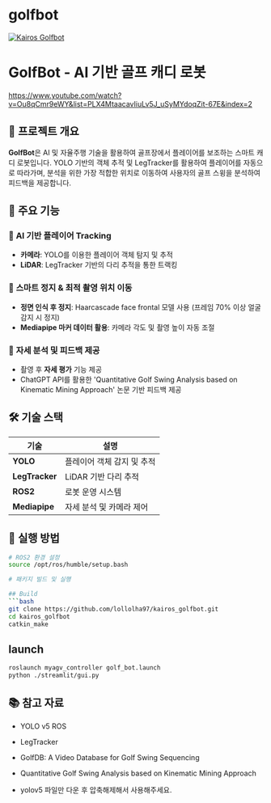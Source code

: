# golfbot
[![Kairos Golfbot](http://img.youtube.com/vi/Ou8qCmr9eWY/0.jpg)](https://www.youtube.com/watch?v=Ou8qCmr9eWY&list=PLX4MtaacavIiuLv5J_uSyMYdoqZit-67E&index=2)
# GolfBot - AI 기반 골프 캐디 로봇
https://www.youtube.com/watch?v=Ou8qCmr9eWY&list=PLX4MtaacavIiuLv5J_uSyMYdoqZit-67E&index=2

## 📌 프로젝트 개요
**GolfBot**은 AI 및 자율주행 기술을 활용하여 골프장에서 플레이어를 보조하는 스마트 캐디 로봇입니다. YOLO 기반의 객체 추적 및 LegTracker를 활용하여 플레이어를 자동으로 따라가며, 분석을 위한 가장 적합한 위치로 이동하여 사용자의 골프 스윙을 분석하여 피드백을 제공합니다.

## 🚀 주요 기능
### 🔹 **AI 기반 플레이어 Tracking**
- **카메라**: YOLO를 이용한 플레이어 객체 탐지 및 추적
- **LiDAR**: LegTracker 기반의 다리 추적을 통한 트랙킹

### 🔹 **스마트 정지 & 최적 촬영 위치 이동**
- **정면 인식 후 정지**: Haarcascade face frontal 모델 사용 (프레임 70% 이상 얼굴 감지 시 정지)
- **Mediapipe 마커 데이터 활용**: 카메라 각도 및 촬영 높이 자동 조절

### 🔹 **자세 분석 및 피드백 제공**
- 촬영 후 **자세 평가** 기능 제공
- ChatGPT API를 활용한 'Quantitative Golf Swing Analysis based on Kinematic Mining Approach' 논문 기반 피드백 제공 


## 🛠 기술 스택
| 기술 | 설명 |
|------|------|
| **YOLO** | 플레이어 객체 감지 및 추적 |
| **LegTracker** | LiDAR 기반 다리 추적 |
| **ROS2** | 로봇 운영 시스템 |
| **Mediapipe** | 자세 분석 및 카메라 제어 |

## 📌 실행 방법
```bash
# ROS2 환경 설정
source /opt/ros/humble/setup.bash

# 패키지 빌드 및 실행

## Build
```bash
git clone https://github.com/lollolha97/kairos_golfbot.git
cd kairos_golfbot
catkin_make
```

## launch
```bash
roslaunch myagv_controller golf_bot.launch
python ./streamlit/gui.py
```

## 📚 참고 자료
- YOLO v5 ROS 
- LegTracker
- GolfDB: A Video Database for Golf Swing Sequencing
- Quantitative Golf Swing Analysis based on Kinematic Mining Approach 

- yolov5 파일만 다운 후 압축해제해서 사용해주세요.
